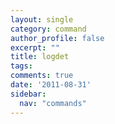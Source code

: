 ```yaml
---
layout: single
category: command
author_profile: false
excerpt: ""
title: logdet
tags:
comments: true
date: '2011-08-31'
sidebar:
  nav: "commands"
---
```

